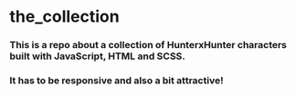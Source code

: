 # the_collection

### This is a repo about a collection of HunterxHunter characters built with JavaScript, HTML and SCSS. 
### It has to be responsive and also a bit attractive!
